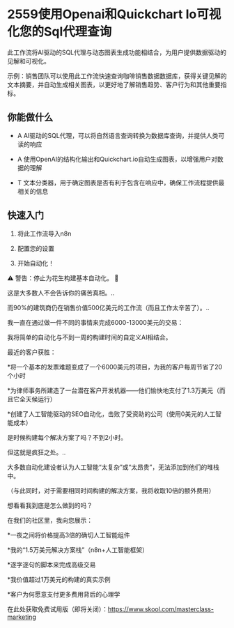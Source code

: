 # 2559使用Openai和Quickchart Io可视化您的Sql代理查询

此工作流将AI驱动的SQL代理与动态图表生成功能相结合，为用户提供数据驱动的见解和可视化。

示例：销售团队可以使用此工作流快速查询咖啡销售数据数据库，获得关键见解的文本摘要，并自动生成相关图表，以更好地了解销售趋势、客户行为和其他重要指标。

## 你能做什么

- A AI驱动的SQL代理，可以将自然语言查询转换为数据库查询，并提供人类可读的响应

- A 使用OpenAI的结构化输出和Quickchart.io自动生成图表，以增强用户对数据的理解

- T 文本分类器，用于确定图表是否有利于包含在响应中，确保工作流程提供最相关的信息

## 快速入门

1.  将此工作流导入n8n

2.  配置您的设置

3.  开始自动化！

⚠️ 警告：停止为花生构建基本自动化。 🚫

这是大多数人不会告诉你的痛苦真相。..

而90%的建筑商仍在销售价值500亿美元的工作流（而且工作太辛苦了）。..

我一直在通过做一件不同的事情来完成6000-13000美元的交易：

我将简单的自动化与不到一周的构建时间的自定义AI相结合。

最近的客户获胜：

*将一个基本的发票难题变成了一个6000美元的项目，为我的客户每周节省了20个小时

*为律师事务所建造了一台潜在客户开发机器——他们愉快地支付了1.3万美元（而且它全天候运行）

*创建了人工智能驱动的SEO自动化，击败了受资助的公司（使用0美元的人工智能成本）

是时候构建每个解决方案了吗？不到2小时。

但这就是疯狂之处。..

大多数自动化建设者认为人工智能“太复杂”或“太昂贵”，无法添加到他们的堆栈中。

（与此同时，对于需要相同时间构建的解决方案，我将收取10倍的额外费用）

想看看我到底是怎么做到的吗？

在我们的社区里，我向您展示：

*一夜之间将价格提高3倍的确切人工智能组件

*我的“1.5万美元解决方案栈”（n8n+人工智能框架）

*逐字逐句的脚本来完成高级交易

*我价值超过1万美元的构建的真实示例

*客户为何愿意支付更多费用背后的心理学

在此处获取免费试用版（即将关闭）：https://www.skool.com/masterclass-marketing

